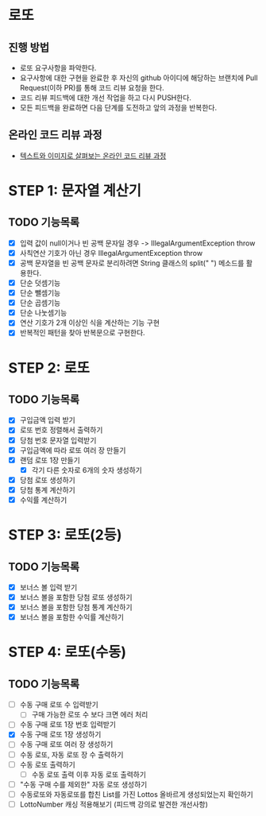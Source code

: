 # 로또
## 진행 방법
* 로또 요구사항을 파악한다.
* 요구사항에 대한 구현을 완료한 후 자신의 github 아이디에 해당하는 브랜치에 Pull Request(이하 PR)를 통해 코드 리뷰 요청을 한다.
* 코드 리뷰 피드백에 대한 개선 작업을 하고 다시 PUSH한다.
* 모든 피드백을 완료하면 다음 단계를 도전하고 앞의 과정을 반복한다.

## 온라인 코드 리뷰 과정
* [텍스트와 이미지로 살펴보는 온라인 코드 리뷰 과정](https://github.com/next-step/nextstep-docs/tree/master/codereview)

# STEP 1: 문자열 계산기
## TODO 기능목록
* [X] 입력 값이 null이거나 빈 공백 문자일 경우 -> IllegalArgumentException throw
* [X] 사칙연산 기호가 아닌 경우 IllegalArgumentException throw
* [X] 공백 문자열을 빈 공백 문자로 분리하려면 String 클래스의 split(" ") 메소드를 활용한다.
* [X] 단순 덧셈기능
* [X] 단순 뺄셈기능
* [X] 단순 곱셈기능
* [X] 단순 나눗셈기능
* [X] 연산 기호가 2개 이상인 식을 계산하는 기능 구현
* [X] 반복적인 패턴을 찾아 반복문으로 구현한다.

# STEP 2: 로또
## TODO 기능목록
* [X] 구입금액 입력 받기
* [X] 로또 번호 정렬해서 출력하기
* [X] 당첨 번호 문자열 입력받기
* [X] 구입금액에 따라 로또 여러 장 만들기
* [X] 랜덤 로또 1장 만들기
  * [X] 각기 다른 숫자로 6개의 숫자 생성하기
* [X] 당첨 로또 생성하기
* [X] 당첨 통계 계산하기
* [X] 수익률 계산하기

# STEP 3: 로또(2등)
## TODO 기능목록
* [X] 보너스 볼 입력 받기
* [X] 보너스 볼을 포함한 당첨 로또 생성하기
* [X] 보너스 볼을 포함한 당첨 통계 계산하기
* [X] 보너스 볼을 포함한 수익률 계산하기

# STEP 4: 로또(수동)
## TODO 기능목록
* [ ] 수동 구매 로또 수 입력받기
  * [ ] 구매 가능한 로또 수 보다 크면 에러 처리
* [ ] 수동 구매 로또 1장 번호 입력받기
* [X] 수동 구매 로또 1장 생성하기
* [ ] 수동 구매 로또 여러 장 생성하기
* [ ] 수동 로또, 자동 로또 장 수 출력하기
* [ ] 수동 로또 출력하기
  * [ ] 수동 로또 출력 이후 자동 로또 출력하기
* [ ] "수동 구매 수를 제외한" 자동 로또 생성하기
* [ ] 수동로또와 자동로또를 합친 List<Lotto>를 가진 Lottos 올바르게 생성되었는지 확인하기
* [ ] LottoNumber 캐싱 적용해보기 (피드백 강의로 발견한 개선사항)